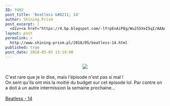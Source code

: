 ```yaml
---
ID: 7492
post_title: 'Beatless &#8211; 14'
author: Shining Prism
post_excerpt: |
  <div><a href="https://4.bp.blogspot.com/-lYrpEnAiP8g/Wu2S5XeI5qI/AAAAAAAAByY/9iPhc_iQ6XEmWCkbHe6pKSSLJ5codecUwCLcBGAs/s1600/%255BHorribleSubs%255D%2BBeatless%2B-%2B16%2B%255B720p%255D_001_10833.png" imageanchor="1"><img border="0" data-original-height="720" data-original-width="1280" src="https://4.bp.blogspot.com/-lYrpEnAiP8g/Wu2S5XeI5qI/AAAAAAAAByY/9iPhc_iQ6XEmWCkbHe6pKSSLJ5codecUwCLcBGAs/s1600/%255BHorribleSubs%255D%2BBeatless%2B-%2B16%2B%255B720p%255D_001_10833.png"></a></div><br>C'est rare que je le dise, mais l'&eacute;pisode n'est pas si mal !<br>On sent qu'ils ont mis la moiti&eacute; du budget sur cet &eacute;pisode lol. Par contre on a doit &agrave; un autre intermission la semaine prochaine...<br><br><a href="http://jheberg.net/captcha/shining-prism-beatless-14/">Beatless - 14</a>
layout: post
permalink: >
  http://www.shining-prism.pl/2018/05/beatless-14.html
published: true
post_date: 2018-05-05 13:19:00
---
```

<div class="separator" style="clear: both; text-align: center;"><a href="https://4.bp.blogspot.com/-lYrpEnAiP8g/Wu2S5XeI5qI/AAAAAAAAByY/9iPhc_iQ6XEmWCkbHe6pKSSLJ5codecUwCLcBGAs/s1600/%255BHorribleSubs%255D%2BBeatless%2B-%2B16%2B%255B720p%255D_001_10833.png" imageanchor="1" style="margin-left: 1em; margin-right: 1em;"><img border="0" data-original-height="720" data-original-width="1280" src="https://united-subs.dearclouds.com/wp-content/uploads/2018/05/eae691100defe24c3a0e6360f31816fd.jpg" /></a></div><br />C'est rare que je le dise, mais l'épisode n'est pas si mal !<br />On sent qu'ils ont mis la moitié du budget sur cet épisode lol. Par contre on a doit à un autre intermission la semaine prochaine...<br /><br /><a href="http://jheberg.net/captcha/shining-prism-beatless-14/">Beatless - 14</a>
